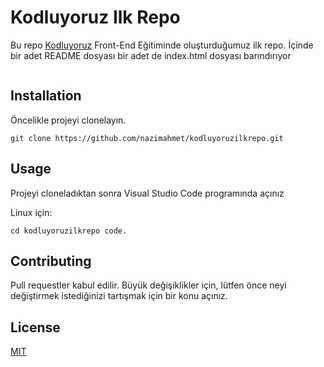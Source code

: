 # Kodluyoruz Ilk Repo

Bu repo [Kodluyoruz](https://www.kodluyoruz.org/) Front-End Eğitiminde oluşturduğumuz ilk repo. İçinde bir adet README dosyası bir adet de index.html dosyası barındırıyor

![]()

## Installation

Öncelikle projeyi clonelayın.

` git clone https://github.com/nazimahmet/kodluyoruzilkrepo.git `

## Usage

Projeyi cloneladıktan sonra Visual Studio Code programında açınız  

Linux için:

` cd kodluyoruzilkrepo code. `

## Contributing 

Pull requestler kabul edilir. Büyük değişiklikler için, lütfen önce neyi değiştirmek istediğinizi tartışmak için bir konu açınız. 

## License 

[MIT](https://choosealicense.com/licenses/mit/)
